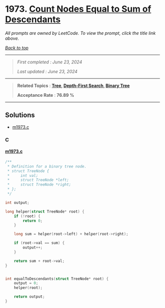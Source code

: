 # 1973. [Count Nodes Equal to Sum of Descendants](<https://leetcode.com/problems/count-nodes-equal-to-sum-of-descendants>)

*All prompts are owned by LeetCode. To view the prompt, click the title link above.*

*[Back to top](<../README.md>)*

------

> *First completed : June 23, 2024*
>
> *Last updated : June 23, 2024*

------

> **Related Topics** : **[Tree](<by_topic/Tree.md>), [Depth-First Search](<by_topic/Depth-First Search.md>), [Binary Tree](<by_topic/Binary Tree.md>)**
>
> **Acceptance Rate** : **76.89 %**

------

## Solutions

- [m1973.c](<../my-submissions/m1973.c>)
### C
#### [m1973.c](<../my-submissions/m1973.c>)
```C
/**
 * Definition for a binary tree node.
 * struct TreeNode {
 *     int val;
 *     struct TreeNode *left;
 *     struct TreeNode *right;
 * };
 */

int output;

long helper(struct TreeNode* root) {
    if (!root) {
        return 0;
    }

    long sum = helper(root->left) + helper(root->right);

    if (root->val == sum) {
        output++;
    }

    return sum + root->val;
}


int equalToDescendants(struct TreeNode* root) {
    output = 0;
    helper(root);

    return output;
}
```

